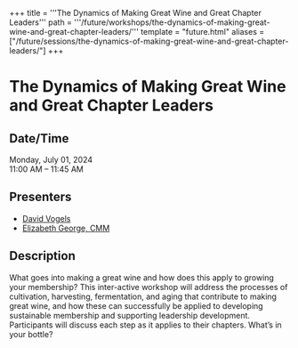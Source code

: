 +++
title = '''The Dynamics of Making Great Wine and Great Chapter Leaders'''
path = '''/future/workshops/the-dynamics-of-making-great-wine-and-great-chapter-leaders/'''
template = "future.html"
aliases = ["/future/sessions/the-dynamics-of-making-great-wine-and-great-chapter-leaders/"]
+++

<h1>The Dynamics of Making Great Wine and Great Chapter Leaders</h1>

<h2>Date/Time</h2>
<p>Monday, July 01, 2024<br>
11:00 AM – 11:45 AM</p>
<h2>Presenters</h2>
<ul>
<li><a href="/future/presenters/david-vogels/">David Vogels</a></li>
<li><a href="/future/presenters/elizabeth-george-cmm/">Elizabeth George, CMM</a></li>
</ul>
<h2>Description</h2>

What goes into making a great wine and how does this apply to growing your membership?  This inter-active workshop will address the processes of cultivation, harvesting, fermentation, and aging that contribute to making great wine, and how these can successfully be applied to developing sustainable membership and supporting leadership development.  Participants will discuss each step as it applies to their chapters. What’s in your bottle?


